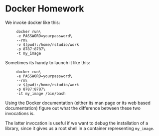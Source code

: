 Docker Homework
===============

We invoke docker like this:

```
     docker run\
     -e PASSWORD=yourpassword\
     --rm\
     -v $(pwd):/home/rstudio/work
     -p 8787:8787\
     -t my_image
```

Sometimes its handy to launch it like this:

```
     docker run\
     -e PASSWORD=yourpassword\
     --rm\
     -v $(pwd):/home/rstudio/work
     -p 8787:8787\
     -it my_image /bin/bash
```

Using the Docker documentation (either its man page or its web based
documentation) figure out what the difference between these two
invocations is. 

The latter invocation is useful if we want to debug the installation
of a library, since it gives us a root shell in a container
representing `my_image`.


